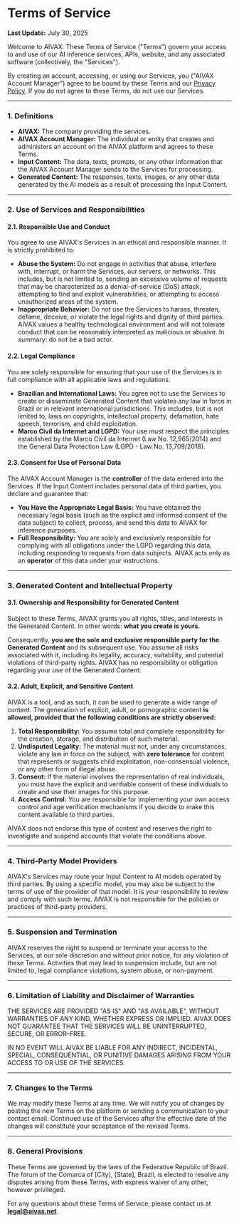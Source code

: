# Terms of Service

**Last Update:** July 30, 2025

Welcome to AIVAX. These Terms of Service ("Terms") govern your access to and use of our AI inference services, APIs, website, and any associated software (collectively, the "Services").

By creating an account, accessing, or using our Services, you ("AIVAX Account Manager") agree to be bound by these Terms and our [Privacy Policy](#). If you do not agree to these Terms, do not use our Services.

---

### 1. Definitions

- **AIVAX:** The company providing the services.
- **AIVAX Account Manager:** The individual or entity that creates and administers an account on the AIVAX platform and agrees to these Terms.
- **Input Content:** The data, texts, prompts, or any other information that the AIVAX Account Manager sends to the Services for processing.
- **Generated Content:** The responses, texts, images, or any other data generated by the AI models as a result of processing the Input Content.

---

### 2. Use of Services and Responsibilities

#### 2.1. Responsible Use and Conduct

You agree to use AIVAX's Services in an ethical and responsible manner. It is strictly prohibited to:

- **Abuse the System:** Do not engage in activities that abuse, interfere with, interrupt, or harm the Services, our servers, or networks. This includes, but is not limited to, sending an excessive volume of requests that may be characterized as a denial-of-service (DoS) attack, attempting to find and exploit vulnerabilities, or attempting to access unauthorized areas of the system.
- **Inappropriate Behavior:** Do not use the Services to harass, threaten, defame, deceive, or violate the legal rights and dignity of third parties. AIVAX values a healthy technological environment and will not tolerate conduct that can be reasonably interpreted as malicious or abusive. In summary: do not be a bad actor.

#### 2.2. Legal Compliance

You are solely responsible for ensuring that your use of the Services is in full compliance with all applicable laws and regulations.

- **Brazilian and International Laws:** You agree not to use the Services to create or disseminate Generated Content that violates any law in force in Brazil or in relevant international jurisdictions. This includes, but is not limited to, laws on copyrights, intellectual property, defamation, hate speech, terrorism, and child exploitation.
- **Marco Civil da Internet and LGPD:** Your use must respect the principles established by the Marco Civil da Internet (Law No. 12,965/2014) and the General Data Protection Law (LGPD - Law No. 13,709/2018).

#### 2.3. Consent for Use of Personal Data

The AIVAX Account Manager is the **controller** of the data entered into the Services. If the Input Content includes personal data of third parties, you declare and guarantee that:

- **You Have the Appropriate Legal Basis:** You have obtained the necessary legal basis (such as the explicit and informed consent of the data subject) to collect, process, and send this data to AIVAX for inference purposes.
- **Full Responsibility:** You are solely and exclusively responsible for complying with all obligations under the LGPD regarding this data, including responding to requests from data subjects. AIVAX acts only as an **operator** of this data under your instructions.

---

### 3. Generated Content and Intellectual Property

#### 3.1. Ownership and Responsibility for Generated Content

Subject to these Terms, AIVAX grants you all rights, titles, and interests in the Generated Content. In other words: **what you create is yours.**

Consequently, **you are the sole and exclusive responsible party for the Generated Content** and its subsequent use. You assume all risks associated with it, including its legality, accuracy, suitability, and potential violations of third-party rights. AIVAX has no responsibility or obligation regarding your use of the Generated Content.

#### 3.2. Adult, Explicit, and Sensitive Content

AIVAX is a tool, and as such, it can be used to generate a wide range of content. The generation of explicit, adult, or pornographic content **is allowed, provided that the following conditions are strictly observed:**

1.  **Total Responsibility:** You assume total and complete responsibility for the creation, storage, and distribution of such material.
2.  **Undisputed Legality:** The material must not, under any circumstances, violate any law in force on the subject, with **zero tolerance** for content that represents or suggests child exploitation, non-consensual violence, or any other form of illegal abuse.
3.  **Consent:** If the material involves the representation of real individuals, you must have the explicit and verifiable consent of these individuals to create and use their images for this purpose.
4.  **Access Control:** You are responsible for implementing your own access control and age verification mechanisms if you decide to make this content available to third parties.

AIVAX does not endorse this type of content and reserves the right to investigate and suspend accounts that violate the conditions above.

---

### 4. Third-Party Model Providers

AIVAX's Services may route your Input Content to AI models operated by third parties. By using a specific model, you may also be subject to the terms of use of the provider of that model. It is your responsibility to review and comply with such terms. AIVAX is not responsible for the policies or practices of third-party providers.

---

### 5. Suspension and Termination

AIVAX reserves the right to suspend or terminate your access to the Services, at our sole discretion and without prior notice, for any violation of these Terms. Activities that may lead to suspension include, but are not limited to, legal compliance violations, system abuse, or non-payment.

---

### 6. Limitation of Liability and Disclaimer of Warranties

THE SERVICES ARE PROVIDED "AS IS" AND "AS AVAILABLE", WITHOUT WARRANTIES OF ANY KIND, WHETHER EXPRESS OR IMPLIED. AIVAX DOES NOT GUARANTEE THAT THE SERVICES WILL BE UNINTERRUPTED, SECURE, OR ERROR-FREE.

IN NO EVENT WILL AIVAX BE LIABLE FOR ANY INDIRECT, INCIDENTAL, SPECIAL, CONSEQUENTIAL, OR PUNITIVE DAMAGES ARISING FROM YOUR ACCESS TO OR USE OF THE SERVICES.

---

### 7. Changes to the Terms

We may modify these Terms at any time. We will notify you of changes by posting the new Terms on the platform or sending a communication to your contact email. Continued use of the Services after the effective date of the changes will constitute your acceptance of the revised Terms.

---

### 8. General Provisions

These Terms are governed by the laws of the Federative Republic of Brazil. The forum of the Comarca of [City], [State], Brazil, is elected to resolve any disputes arising from these Terms, with express waiver of any other, however privileged.

For any questions about these Terms of Service, please contact us at **legal@aivax.net**.